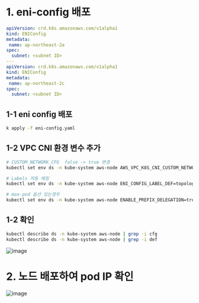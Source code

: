 # 1. eni-config 배포  
```yaml
apiVersion: crd.k8s.amazonaws.com/v1alpha1
kind: ENIConfig
metadata:
 name: ap-northeast-2a
spec:
  subnet: <subnet ID>
---
apiVersion: crd.k8s.amazonaws.com/v1alpha1
kind: ENIConfig
metadata:
 name: ap-northeast-2c
spec:
  subnet: <subnet ID>
```
## 1-1 eni config 배포
```bash
k apply -f eni-config.yaml
```
## 1-2 VPC CNI 환경 변수 추가
```bash
# CUSTOM_NETWORK_CFG  false -> true 변경
kubectl set env ds -n kube-system aws-node AWS_VPC_K8S_CNI_CUSTOM_NETWORK_CFG=true

# Labels 자동 매칭
kubectl set env ds -n kube-system aws-node ENI_CONFIG_LABEL_DEF=topology.kubernetes.io/zone

# max-pod 옵션 있는경우
kubectl set env ds -n kube-system aws-node ENABLE_PREFIX_DELEGATION=true
```  
## 1-2 확인  
```bash
kubectl describe ds -n kube-system aws-node | grep -i cfg
kubectl describe ds -n kube-system aws-node | grep -i def
```  
![image](https://github.com/user-attachments/assets/2ee25e32-1303-4942-97df-5b83e589bb36)  
# 2. 노드 배포하여 pod IP 확인
![image](https://github.com/user-attachments/assets/de471b88-9548-49d1-91ac-70303dab935d)
